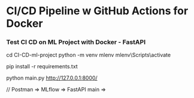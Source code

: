 # CI/CD Pipeline w GitHub Actions for Docker

### Test CI CD on ML Project with Docker - FastAPI
cd CI-CD-ml-project
python -m venv mlenv
mlenv\Scripts\activate

pip install -r requirements.txt

python main.py
http://127.0.0.1:8000/

// Postman => MLflow => FastAPI main => 